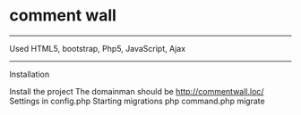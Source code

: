 # comment wall
------------------
Used HTML5, bootstrap, Php5, JavaScript, Ajax

------------------
Installation

Install the project
The domainman should be http://commentwall.loc/
Settings in config.php
Starting migrations php command.php migrate
